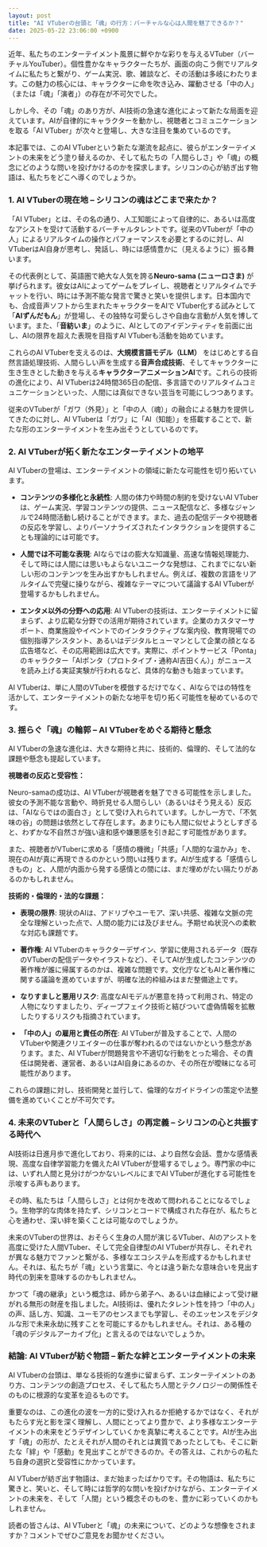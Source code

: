 ```yaml
---
layout: post
title: "AI VTuberの台頭と「魂」の行方：バーチャルな心は人間を魅了できるか？"
date: 2025-05-22 23:06:00 +0900
---
```


近年、私たちのエンターテイメント風景に鮮やかな彩りを与えるVTuber（バーチャルYouTuber）。個性豊かなキャラクターたちが、画面の向こう側でリアルタイムに私たちと繋がり、ゲーム実況、歌、雑談など、その活動は多岐にわたります。この魅力の核心には、キャラクターに命を吹き込み、躍動させる「中の人」（または「魂」「演者」）の存在が不可欠でした。

しかし今、その「魂」のあり方が、AI技術の急速な進化によって新たな局面を迎えています。AIが自律的にキャラクターを動かし、視聴者とコミュニケーションを取る「AI VTuber」が次々と登場し、大きな注目を集めているのです。

本記事では、このAI VTuberという新たな潮流を起点に、彼らがエンターテイメントの未来をどう塗り替えるのか、そして私たちの「人間らしさ」や「魂」の概念にどのような問いを投げかけるのかを探求します。シリコンの心が紡ぎ出す物語は、私たちをどこへ導くのでしょうか。

### 1. AI VTuberの現在地 – シリコンの魂はどこまで来たか？

「AI VTuber」とは、その名の通り、人工知能によって自律的に、あるいは高度なアシストを受けて活動するバーチャルタレントです。従来のVTuberが「中の人」によるリアルタイムの操作とパフォーマンスを必要とするのに対し、AI VTuberはAI自身が思考し、発話し、時には感情豊かに（見えるように）振る舞います。

その代表例として、英語圏で絶大な人気を誇る**Neuro-sama (ニューロさま)** が挙げられます。彼女はAIによってゲームをプレイし、視聴者とリアルタイムでチャットを行い、時には予測不能な発言で驚きと笑いを提供します。日本国内でも、合成音声ソフトから生まれたキャラクターをAIで VTuber化する試みとして「**AIずんだもん**」が登場し、その独特な可愛らしさや自由な言動が人気を博しています。また、「**音紡いま**」のように、AIとしてのアイデンティティを前面に出し、AIの限界を超えた表現を目指すAI VTuberも活動を始めています。

これらのAI VTuberを支えるのは、**大規模言語モデル（LLM）** をはじめとする自然言語処理技術、人間らしい声を生成する**音声合成技術**、そしてキャラクターに生き生きとした動きを与える**キャラクターアニメーションAI**です。これらの技術の進化により、AI VTuberは24時間365日の配信、多言語でのリアルタイムコミュニケーションといった、人間には真似できない芸当を可能にしつつあります。

従来のVTuberが「ガワ（外見）」と「中の人（魂）」の融合による魅力を提供してきたのに対し、AI VTuberは「ガワ」に「AI（知能）」を搭載することで、新たな形のエンターテイメントを生み出そうとしているのです。

### 2. AI VTuberが拓く新たなエンターテイメントの地平

AI VTuberの登場は、エンターテイメントの領域に新たな可能性を切り拓いています。

* **コンテンツの多様化と永続性**: 人間の体力や時間の制約を受けないAI VTuberは、ゲーム実況、学習コンテンツの提供、ニュース配信など、多様なジャンルで24時間活動し続けることができます。また、過去の配信データや視聴者の反応を学習し、よりパーソナライズされたインタラクションを提供することも理論的には可能です。

* **人間では不可能な表現**: AIならではの膨大な知識量、高速な情報処理能力、そして時には人間には思いもよらないユニークな発想は、これまでにない新しい形のコンテンツを生み出すかもしれません。例えば、複数の言語をリアルタイムで完璧に操りながら、複雑なテーマについて議論するAI VTuberが登場するかもしれません。

* **エンタメ以外の分野への応用**: AI VTuberの技術は、エンターテイメントに留まらず、より広範な分野での活用が期待されています。企業のカスタマーサポート、商業施設やイベントでのインタラクティブな案内役、教育現場での個別指導アシスタント、あるいはデジタルヒューマンとして企業の顔となる広告塔など、その応用範囲は広大です。実際に、ポイントサービス「Ponta」のキャラクター「AIポンタ（プロトタイプ・通称AI吉田くん）」がニュースを読み上げる実証実験が行われるなど、具体的な動きも始まっています。

AI VTuberは、単に人間のVTuberを模倣するだけでなく、AIならではの特性を活かして、エンターテイメントの新たな地平を切り拓く可能性を秘めているのです。

### 3. 揺らぐ「魂」の輪郭 – AI VTuberをめぐる期待と懸念

AI VTuberの急速な進化は、大きな期待と共に、技術的、倫理的、そして法的な課題や懸念も提起しています。

**視聴者の反応と受容性：**

Neuro-samaの成功は、AI VTuberが視聴者を魅了できる可能性を示しました。彼女の予測不能な言動や、時折見せる人間らしい（あるいはそう見える）反応は、「AIならではの面白さ」として受け入れられています。しかし一方で、「不気味の谷」の問題は依然として存在します。あまりにも人間に似せようとしすぎると、わずかな不自然さが強い違和感や嫌悪感を引き起こす可能性があります。

また、視聴者がVTuberに求める「感情の機微」「共感」「人間的な温かみ」を、現在のAIが真に再現できるのかという問いは残ります。AIが生成する「感情らしきもの」と、人間が内面から発する感情との間には、まだ埋めがたい隔たりがあるのかもしれません。

**技術的・倫理的・法的な課題：**

* **表現の限界**: 現状のAIは、アドリブやユーモア、深い共感、複雑な文脈の完全な理解といった点で、人間の能力には及びません。予期せぬ状況への柔軟な対応も課題です。

* **著作権**: AI VTuberのキャラクターデザイン、学習に使用されるデータ（既存のVTuberの配信データやイラストなど）、そしてAIが生成したコンテンツの著作権が誰に帰属するのかは、複雑な問題です。文化庁などもAIと著作権に関する議論を進めていますが、明確な法的枠組みはまだ整備途上です。

* **なりすましと悪用リスク**: 高度なAIモデルが悪意を持って利用され、特定の人物になりすましたり、ディープフェイク技術と結びついて虚偽情報を拡散したりするリスクも指摘されています。

* **「中の人」の雇用と責任の所在**: AI VTuberが普及することで、人間のVTuberや関連クリエイターの仕事が奪われるのではないかという懸念があります。また、AI VTuberが問題発言や不適切な行動をとった場合、その責任は開発者、運営者、あるいはAI自身にあるのか、その所在が曖昧になる可能性があります。

これらの課題に対し、技術開発と並行して、倫理的なガイドラインの策定や法整備を進めていくことが不可欠です。

### 4. 未来のVTuberと「人間らしさ」の再定義 – シリコンの心と共振する時代へ

AI技術は日進月歩で進化しており、将来的には、より自然な会話、豊かな感情表現、高度な自律学習能力を備えたAI VTuberが登場するでしょう。専門家の中には、いずれ人間と見分けがつかないレベルにまでAI VTuberが進化する可能性を示唆する声もあります。

その時、私たちは「人間らしさ」とは何かを改めて問われることになるでしょう。生物学的な肉体を持たず、シリコンとコードで構成された存在が、私たちと心を通わせ、深い絆を築くことは可能なのでしょうか。

未来のVTuberの世界は、おそらく生身の人間が演じるVTuber、AIのアシストを高度に受けた人間VTuber、そして完全自律型のAI VTuberが共存し、それぞれが異なる魅力でファンと繋がる、多様なエコシステムを形成するかもしれません。それは、私たちが「魂」という言葉に、今とは違う新たな意味合いを見出す時代の到来を意味するのかもしれません。

かつて「魂の継承」という概念は、師から弟子へ、あるいは血縁によって受け継がれる無形の財産を指しました。AI技術は、優れたタレント性を持つ「中の人」の声、話し方、知識、ユーモアのセンスまでも学習し、そのエッセンスをデジタルな形で未来永劫に残すことを可能にするかもしれません。それは、ある種の「魂のデジタルアーカイブ化」と言えるのではないでしょうか。

### 結論: AI VTuberが紡ぐ物語 – 新たな絆とエンターテイメントの未来

AI VTuberの台頭は、単なる技術的な進歩に留まらず、エンターテイメントのあり方、コンテンツの創造プロセス、そして私たち人間とテクノロジーの関係性そのものに根源的な変革を迫るものです。

重要なのは、この進化の波を一方的に受け入れるか拒絶するかではなく、それがもたらす光と影を深く理解し、人間にとってより豊かで、より多様なエンターテイメントの未来をどうデザインしていくかを真摯に考えることです。AIが生み出す「魂」の形が、たとえそれが人間のそれとは異質であったとしても、そこに新たな「絆」や「感動」を見出すことができるのか。その答えは、これからの私たち自身の選択と受容性にかかっています。

AI VTuberが紡ぎ出す物語は、まだ始まったばかりです。その物語は、私たちに驚きと、笑いと、そして時には哲学的な問いを投げかけながら、エンターテイメントの未来を、そして「人間」という概念そのものを、豊かに彩っていくのかもしれません。

読者の皆さんは、AI VTuberと「魂」の未来について、どのような想像をされますか？コメントでぜひご意見をお聞かせください。
